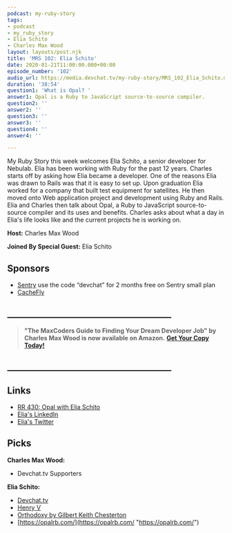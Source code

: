 ```yaml
---
podcast: my-ruby-story
tags:
- podcast
- my_ruby_story
- Elia Schito
- Charles Max Wood
layout: layouts/post.njk
title: 'MRS 102: Elia Schito'
date: 2020-01-21T11:00:00.000+00:00
episode_number: '102'
audio_url: https://media.devchat.tv/my-ruby-story/MRS_102_Elia_Schito.mp3
duration: '38:54'
question1: 'What is Opal? '
answer1: Opal is a Ruby to JavaScript source-to-source compiler.
question2: ''
answer2: ''
question3: ''
answer3: ''
question4: ''
answer4: ''

---
```

My Ruby Story this week welcomes Elia Schito, a senior developer for Nebulab. Elia has been working with Ruby for the past 12 years. Charles starts off by asking how Elia became a developer. One of the reasons Elia was drawn to Rails was that it is easy to set up. Upon graduation Elia worked for a company that built test equipment for satellites.  He then moved onto Web application project and development using Ruby and Rails. Elia and Charles then talk about Opal, a Ruby to JavaScript source-to-source compiler and its uses and benefits.  Charles asks about what a day in Elia's life looks like and the current projects he is working on.

**Host:** Charles Max Wood

**Joined By Special Guest:** Elia Schito

## Sponsors

* [Sentry](https://sentry.io/) use the code “devchat” for 2 months free on Sentry small plan
* [CacheFly](https://www.cachefly.com/)

## **______________________________________**

> **"The MaxCoders Guide to Finding Your Dream Developer Job" by Charles Max Wood is now available on Amazon.** [**Get Your Copy Today!**](https://www.amazon.com/gp/product/B081MBL5C9/ref=as_li_ss_tl?ie=UTF8&linkCode=sl1&tag=devchattv-20&linkId=9d61363241636e2546ef46abba198746&language=en_US)

## **______________________________________**

> 

## Links

* [RR 430: Opal with Elia Schito](https://devchat.tv/ruby-rogues/rr-430-opal-with-elia-schito/)
* [Elia's LinkedIn](https://www.linkedin.com/in/eliaschito/)
* [Elia's Twitter](https://twitter.com/eliaschito)

## Picks

**Charles Max Wood:**

* Devchat.tv Supporters

**Elia Schito:**

* [Devchat.tv](https://twitter.com/eliaschito)
* [Henry V](https://en.wikipedia.org/wiki/Henry_V_(1989_film))
* [Orthodoxy by Gilbert Keith Chesterton](https://www.amazon.com/Orthodoxy-G-K-Chesterton/dp/1519305680)
* [https://opalrb.com/](https://opalrb.com/ "https://opalrb.com/")
